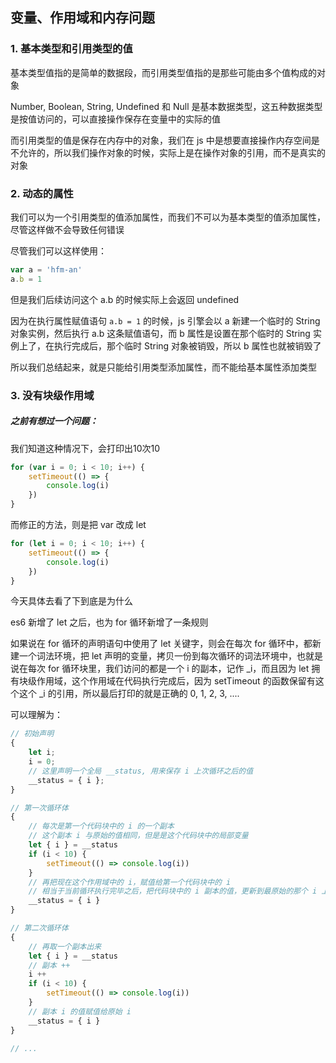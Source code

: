 ## 变量、作用域和内存问题

### 1. 基本类型和引用类型的值

基本类型值指的是简单的数据段，而引用类型值指的是那些可能由多个值构成的对象

Number, Boolean, String, Undefined 和 Null 是基本数据类型，这五种数据类型是按值访问的，可以直接操作保存在变量中的实际的值

而引用类型的值是保存在内存中的对象，我们在 js 中是想要直接操作内存空间是不允许的，所以我们操作对象的时候，实际上是在操作对象的引用，而不是真实的对象

### 2. 动态的属性

我们可以为一个引用类型的值添加属性，而我们不可以为基本类型的值添加属性，尽管这样做不会导致任何错误

尽管我们可以这样使用：

```js
var a = 'hfm-an'
a.b = 1
```

但是我们后续访问这个 a.b 的时候实际上会返回 undefined

因为在执行属性赋值语句 `a.b = 1` 的时候，js 引擎会以 a 新建一个临时的 String 对象实例，然后执行 a.b 这条赋值语句，而 b 属性是设置在那个临时的 String 实例上了，在执行完成后，那个临时 String 对象被销毁，所以 b 属性也就被销毁了

所以我们总结起来，就是只能给引用类型添加属性，而不能给基本属性添加类型

### 3. 没有块级作用域

##### 之前有想过一个问题：

我们知道这种情况下，会打印出10次10

```js
for (var i = 0; i < 10; i++) {
    setTimeout(() => {
        console.log(i)
    })
}
```

而修正的方法，则是把 var 改成 let

```js
for (let i = 0; i < 10; i++) {
    setTimeout(() => {
        console.log(i)
    })
}
```

今天具体去看了下到底是为什么

es6 新增了 let 之后，也为 for 循环新增了一条规则

如果说在 for 循环的声明语句中使用了 let 关键字，则会在每次 for 循环中，都新建一个词法环境，把 let 声明的变量，拷贝一份到每次循环的词法环境中，也就是说在每次 for 循环块里，我们访问的都是一个 i 的副本，记作 _i，而且因为 let 拥有块级作用域，这个作用域在代码执行完成后，因为 setTimeout 的函数保留有这个这个 _i 的引用，所以最后打印的就是正确的 0, 1, 2, 3, ....

可以理解为：

```js
// 初始声明
{ 
    let i;
    i = 0;
    // 这里声明一个全局 __status, 用来保存 i 上次循环之后的值
    __status = { i };
}

// 第一次循环体
{
    // 每次是第一个代码块中的 i 的一个副本
    // 这个副本 i 与原始的值相同，但是是这个代码块中的局部变量
    let { i } = __status
    if (i < 10) {
        setTimeout(() => console.log(i))
    }
    // 再把现在这个作用域中的 i，赋值给第一个代码块中的 i
    // 相当于当前循环执行完毕之后，把代码块中的 i 副本的值，更新到最原始的那个 i 上
    __status = { i }
}

// 第二次循环体
{
    // 再取一个副本出来
    let { i } = __status
    // 副本 ++
    i ++
    if (i < 10) {
        setTimeout(() => console.log(i))
    }
    // 副本 i 的值赋值给原始 i
    __status = { i }
}

// ...
```